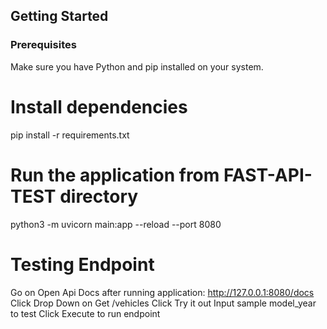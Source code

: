 ## Getting Started

### Prerequisites

Make sure you have Python and pip installed on your system.

# Install dependencies
pip install -r requirements.txt

# Run the application from FAST-API-TEST directory
python3 -m uvicorn main:app --reload --port 8080

#  Testing Endpoint
Go on Open Api Docs after running application: http://127.0.0.1:8080/docs
Click Drop Down on Get /vehicles
Click Try it out
Input sample model_year to test
Click Execute to run endpoint
